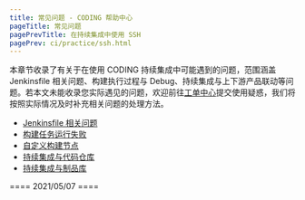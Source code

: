 ```yaml
---
title: 常见问题 - CODING 帮助中心 
pageTitle: 常见问题
pagePrevTitle: 在持续集成中使用 SSH
pagePrev: ci/practice/ssh.html
---
```


本章节收录了有关于在使用 CODING 持续集成中可能遇到的问题，范围涵盖 Jenkinsfile 相关问题、构建执行过程与 Debug、持续集成与上下游产品联动等问题。若本文未能收录您实际遇见的问题，欢迎前往[工单中心](https://e.coding.net/signin?redirect=/workorder)提交使用疑惑，我们将按照实际情况及时补充相关问题的处理方法。

-   [Jenkinsfile 相关问题](/docs/ci/faq/jenkinsfile.html)
-   [构建任务运行失败](/docs/ci/faq/job-fail.html)
-   [自定义构建节点](/docs/ci/faq/customize-node.html)
-   [持续集成与代码仓库](/docs/ci/faq/ci-repo.html)
-   [持续集成与制品库](/docs/ci/faq/artifacts.html)

==== 2021/05/07 ====
